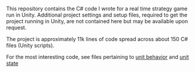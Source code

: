 This repository contains the C# code I wrote for a real time strategy game run in Unity. Additional project settings and setup files, required to get the project running in Unity, are not contained here but may be available upon request. 


The project is approximately 11k lines of code spread across about 150 C# files (Unity scripts).


For the most interesting code, see files pertaining to [unit behavior](Assets/WorldObject/Behavior) and [unit state](Assets/WorldObject/StateScripts/UnitStates)


